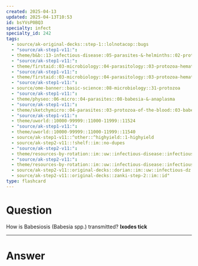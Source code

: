 ```yaml
---
created: 2025-04-13
updated: 2025-04-13T10:53
id: bsYVsP0BQ3
specialty: infect
specialty_id: 242
tags:
  - source/ak-original-decks::step-1::lolnotacop::bugs
  - "source/ak-step1-v11:": 
  - theme/b&b::13-infectious-disease::05-parasites-&-helminths::02-protozoa
  - "source/ak-step1-v11:": 
  - theme/firstaid::03-microbiology::04-parasitology::03-protozoa-hematologic-infections
  - "source/ak-step1-v11:": 
  - theme/firstaid::03-microbiology::04-parasitology::03-protozoa-hematologic-infections::babesia
  - "source/ak-step1-v11:": 
  - source/ome-banner::basic-science::08-microbiology::31-protozoa
  - "source/ak-step1-v11:": 
  - theme/physeo::06-micro::04-parasites::08-babesia-&-anaplasma
  - "source/ak-step1-v11:": 
  - theme/sketchymicro::04-parasites::03-protozoa-of-the-blood::03-babesia-spp.
  - "source/ak-step1-v11:": 
  - theme/uworld::10000-99999::11000-11999::11524
  - "source/ak-step1-v11:": 
  - theme/uworld::10000-99999::11000-11999::11540
  - source/ak-step1-v11::^other::^highyield::1-highyield
  - source/ak-step2-v11::!shelf::im::no-dupes
  - "source/ak-step2-v11:": 
  - theme/resources-by-rotation::im::uw::infectious-disease::infectious-disease-dorian
  - "source/ak-step2-v11:": 
  - theme/resources-by-rotation::im::uw::infectious-disease::infectious-disease-zanki
  - source/ak-step2-v11::original-decks::dorian::im::uw::infectious-dz
  - source/ak-step2-v11::original-decks::zanki-step-2::im::id"
type: flashcard
---
```


# Question
How is Babesiosis (Babesia spp.) transmitted?   **Ixodes tick**

---

# Answer
